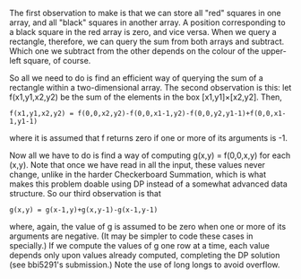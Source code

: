 The first observation to make is that we can store all "red" squares in one array, and all "black" squares in another array. 
A position corresponding to a black square in the red array is zero, and vice versa. When we query a rectangle, therefore, 
we can query the sum from both arrays and subtract. Which one we subtract from the other depends on the colour of the upper-left square, 
of course.

So all we need to do is find an efficient way of querying the sum of a rectangle within a two-dimensional array. 
The second observation is this: let f(x1,y1,x2,y2) be the sum of the elements in the box [x1,y1]×[x2,y2]. Then,

```
f(x1,y1,x2,y2) = f(0,0,x2,y2)-f(0,0,x1-1,y2)-f(0,0,y2,y1-1)+f(0,0,x1-1,y1-1)
```

where it is assumed that f returns zero if one or more of its arguments is -1.

Now all we have to do is find a way of computing g(x,y) = f(0,0,x,y) for each (x,y). Note that once we have read in all the input, 
these values never change, unlike in the harder Checkerboard Summation, which is what makes this problem doable using DP instead of a 
somewhat advanced data structure. So our third observation is that

```
g(x,y) = g(x-1,y)+g(x,y-1)-g(x-1,y-1)
```
where, again, the value of g is assumed to be zero when one or more of its arguments are negative. 
(It may be simpler to code these cases in specially.) If we compute the values of g one row at a time, each value depends only upon values 
already computed, completing the DP solution (see bbi5291's submission.) Note the use of long longs to avoid overflow.
